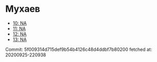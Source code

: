 # Мухаев
- [10: NA](10.md)
- [11: NA](11.md)
- [12: NA](12.md)
- [13: NA](13.md)

Commit: 5f009314d715def9b54b4126c48d4ddbf7b80200
 fetched at: 20200925-220938
